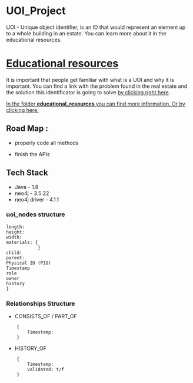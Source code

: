 # UOI_Project

UOI - Unique object identifier, is an ID that would represent an element up to a whole building in an estate. You can learn more about it in the educational resources. 

# [Educational resources](https://github.com/ReCheck-io/UOI_Project/eductaional_resources) 

It is important that people get familiar with what is a UOI and why it is important. You can find a link with the problem found in the real estate and the solution this identificator is going to solve [by clicking right here](https://www.youtube.com/watch?v=aKcuLQ8Weyk). 

[In the folder **educational_resources** you can find more information. Or by clicking here.](https://github.com/ReCheck-io/UOI_Project/eductaional_resources)

## Road Map : 

- properly code all methods 

- finish the APIs


## Tech Stack
- Java - 1.8
- neo4j - 3.5.22
- neo4j driver - 4.1.1

### uoi_nodes structure
 
 ``` {
 length: 
 height: 
 width:
 materials: {
             }
 child:
 parent: 
 Physical ID (PID)
 Timestamp
 role
 owner
 history
 }
```

### Relationships Structure

- CONSISTS_OF / PART_OF
```
    {
        Timestamp: 
    }
```

- HISTORY_OF
```
    {
        Timestamp: 
        validated: t/f 
    }
```
